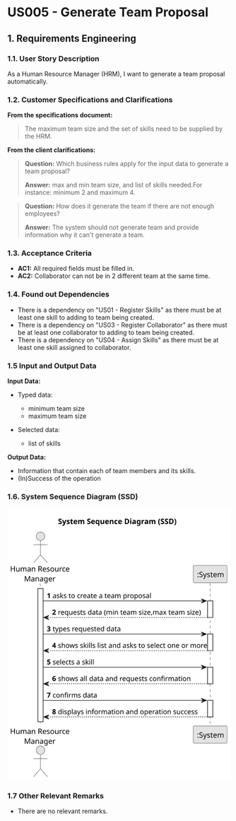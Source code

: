 # US005 - Generate Team Proposal


## 1. Requirements Engineering

### 1.1. User Story Description

As a Human Resource Manager (HRM), I want to generate a team proposal automatically.

### 1.2. Customer Specifications and Clarifications 

**From the specifications document:**

>	 The maximum team size and the set of skills need to be supplied by the HRM.

**From the client clarifications:**

> **Question:** Which business rules apply for the input data to generate a team proposal?
>
> **Answer:** max and min team size, and list of skills needed.For instance: minimum 2 and maximum 4.

>  **Question:** How does it generate the team if there are not enough employees?
>
> **Answer:** The system should not generate team and provide information why it can't generate a team.

### 1.3. Acceptance Criteria

* **AC1:** All required fields must be filled in.
* **AC2:** Collaborator can not  be in 2 different team at the same time.

### 1.4. Found out Dependencies

* There is a dependency on "US01 - Register Skills"  as there must be at least one skill to adding to team being created.
* There is a dependency on "US03 - Register Collaborator"  as there must be at least one collaborator to adding to team being created.
* There is a dependency on "US04 - Assign Skills" as there must be at least one skill assigned to collaborator.

### 1.5 Input and Output Data

**Input Data:**

* Typed data:
    * minimum team size
    * maximum team size
	
* Selected data:
    * list of skills 

**Output Data:**

* Information that contain each of team members and its skills.
* (In)Success of the operation

### 1.6. System Sequence Diagram (SSD)

![System Sequence Diagram](svg/us05-system-sequence-diagram.svg)

### 1.7 Other Relevant Remarks

* There are no relevant remarks.